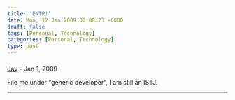```yaml
---
title: 'ENTP!'
date: Mon, 12 Jan 2009 00:08:23 +0000
draft: false
tags: [Personal, Technology]
categories: [Personal, Technology]
type: post
---
```



#### 
[Jay](http://notebook.novasurv.com "jason.dobies@redhat.com") - <time datetime="2009-01-12 11:05:18">Jan 1, 2009</time>

File me under "generic developer", I am still an ISTJ.
<hr />
